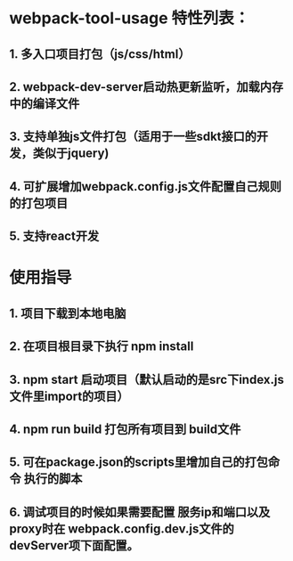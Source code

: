 # webpack-tool-usage 特性列表：
## 1. 多入口项目打包（js/css/html）
## 2. webpack-dev-server启动热更新监听，加载内存中的编译文件
## 3. 支持单独js文件打包（适用于一些sdkt接口的开发，类似于jquery)
## 4. 可扩展增加webpack.config.js文件配置自己规则的打包项目
## 5. 支持react开发

# 使用指导
## 1. 项目下载到本地电脑
## 2. 在项目根目录下执行 npm install
## 3. npm start 启动项目（默认启动的是src下index.js文件里import的项目）
## 4. npm run build 打包所有项目到 build文件
## 5. 可在package.json的scripts里增加自己的打包命令 执行的脚本
## 6. 调试项目的时候如果需要配置 服务ip和端口以及proxy时在 webpack.config.dev.js文件的devServer项下面配置。

